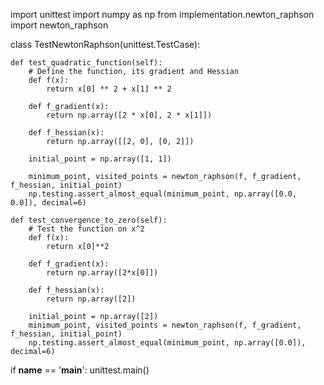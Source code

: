 import unittest
import numpy as np
from implementation.newton_raphson import newton_raphson

class TestNewtonRaphson(unittest.TestCase):

    def test_quadratic_function(self):
        # Define the function, its gradient and Hessian
        def f(x):
            return x[0] ** 2 + x[1] ** 2

        def f_gradient(x):
            return np.array([2 * x[0], 2 * x[1]])

        def f_hessian(x):
            return np.array([[2, 0], [0, 2]])

        initial_point = np.array([1, 1])

        minimum_point, visited_points = newton_raphson(f, f_gradient, f_hessian, initial_point)
        np.testing.assert_almost_equal(minimum_point, np.array([0.0, 0.0]), decimal=6)

    def test_convergence_to_zero(self):
        # Test the function on x^2
        def f(x):
            return x[0]**2

        def f_gradient(x):
            return np.array([2*x[0]])

        def f_hessian(x):
            return np.array([2])

        initial_point = np.array([2])
        minimum_point, visited_points = newton_raphson(f, f_gradient, f_hessian, initial_point)
        np.testing.assert_almost_equal(minimum_point, np.array([0.0]), decimal=6)

if __name__ == '__main__':
    unittest.main()

